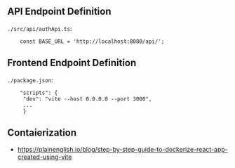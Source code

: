 ## API Endpoint Definition

`./src/api/authApi.ts`:

		const BASE_URL = 'http://localhost:8080/api/';

## Frontend Endpoint Definition

`./package.json`:

		"scripts": {
		 "dev": "vite --host 0.0.0.0 --port 3000",
		 ...
		 }

## Contaierization

* https://plainenglish.io/blog/step-by-step-guide-to-dockerize-react-app-created-using-vite
